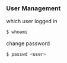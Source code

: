 ### User Management

which user logged in

```Bash
$ whoami
```


change password

```Bash
$ passwd <user> 
```
